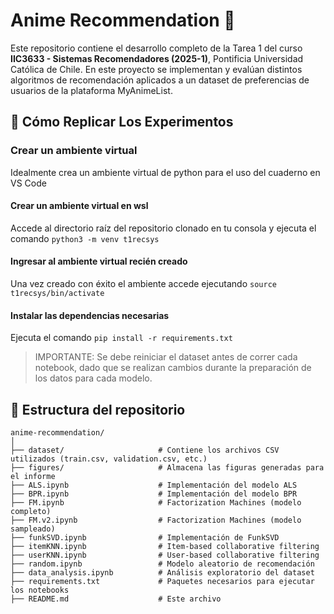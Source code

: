 # Anime Recommendation 🏯

Este repositorio contiene el desarrollo completo de la Tarea 1 del curso **IIC3633 - Sistemas Recomendadores (2025-1)**, Pontificia Universidad Católica de Chile. En este proyecto se implementan y evalúan distintos algoritmos de recomendación aplicados a un dataset de preferencias de usuarios de la plataforma MyAnimeList.

## 🔬 Cómo Replicar Los Experimentos

### Crear un ambiente virtual

Idealmente crea un ambiente virtual de python para el uso del cuaderno en VS Code

#### Crear un ambiente virtual en wsl

Accede al directorio raíz del repositorio clonado en tu consola y ejecuta el comando `python3 -m venv t1recsys`

#### Ingresar al ambiente virtual recién creado

Una vez creado con éxito el ambiente accede ejecutando `source t1recsys/bin/activate`

#### Instalar las dependencias necesarias

Ejecuta el comando `pip install -r requirements.txt`

> IMPORTANTE: Se debe reiniciar el dataset antes de correr cada notebook, dado que se realizan cambios durante la preparación de los datos para cada modelo.

## 📁 Estructura del repositorio

```text
anime-recommendation/
│
├── dataset/                     # Contiene los archivos CSV utilizados (train.csv, validation.csv, etc.)
├── figures/                     # Almacena las figuras generadas para el informe
├── ALS.ipynb                    # Implementación del modelo ALS
├── BPR.ipynb                    # Implementación del modelo BPR
├── FM.ipynb                     # Factorization Machines (modelo completo)
├── FM.v2.ipynb                  # Factorization Machines (modelo sampleado)
├── funkSVD.ipynb                # Implementación de FunkSVD
├── itemKNN.ipynb                # Item-based collaborative filtering
├── userKNN.ipynb                # User-based collaborative filtering
├── random.ipynb                 # Modelo aleatorio de recomendación
├── data_analysis.ipynb          # Análisis exploratorio del dataset
├── requirements.txt             # Paquetes necesarios para ejecutar los notebooks
├── README.md                    # Este archivo


